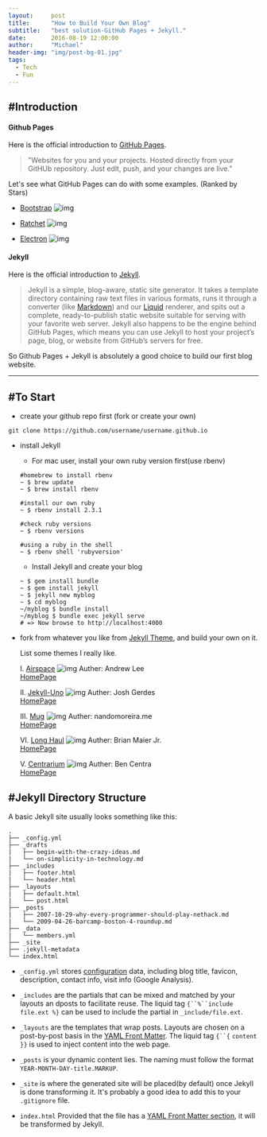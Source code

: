 ```yaml
---
layout:     post
title:      "How to Build Your Own Blog"
subtitle:   "best solution-GitHub Pages + Jekyll."
date:       2016-08-19 12:00:00
author:     "Michael"
header-img: "img/post-bg-01.jpg"
tags:
  - Tech
  - Fun
---
```


## #Introduction
<p></p>

#### Github Pages ####

Here is the official introduction to [GitHub Pages](https://pages.github.com).

>"Websites for you and your projects. Hosted directly from your GitHUb repository. Just edit, push, and your changes are live."

Let's see what GitHub Pages can do with some examples. (Ranked by Stars)

  * [Bootstrap](http://getbootstrap.com)
  ![img](/img/in-post/2016-08-19/bootstrap.jpg)

  <!-- * [Facebook React](https://facebook.github.io/react/)
  ![img](/img/in-post/2016-08-19/react.jpg) -->

  * [Ratchet](http://twbs.github.io/ratchet)
  ![img](/img/in-post/2016-08-19/ratchet.jpg)

  * [Electron](http://electron.github.io/electron.atom.io)
  ![img](/img/in-post/2016-08-19/electron.jpg)

#### Jekyll ####

Here is the official introduction to [Jekyll](http://jekyllrb.com/docs/home/).

>Jekyll is a simple, blog-aware, static site generator. It takes a template directory containing raw text files in various formats, runs it through a converter (like [Markdown](https://daringfireball.net/projects/markdown/)) and our [Liquid](https://github.com/Shopify/liquid/wiki) renderer, and spits out a complete, ready-to-publish static website suitable for serving with your favorite web server. Jekyll also happens to be the engine behind GitHub Pages, which means you can use Jekyll to host your project’s page, blog, or website from GitHub’s servers for free.

So Github Pages + Jekyll is absolutely a good choice to build our first blog website.

---

## #To Start

* create your github repo first (fork or create your own)

```
git clone https://github.com/username/username.github.io
```

* install Jekyll

  * For mac user, install your own ruby version first(use rbenv)

  ````
  #homebrew to install rbenv
  ~ $ brew update
  ~ $ brew install rbenv

  #install our own ruby
  ~ $ rbenv install 2.3.1

  #check ruby versions
  ~ $ rbenv versions

  #using a ruby in the shell
  ~ $ rbenv shell 'rubyversion'

  ````

  * Install Jekyll and create your blog

  ````
  ~ $ gem install bundle
  ~ $ gem install jekyll
  ~ $ jekyll new myblog
  ~ $ cd myblog
  ~/myblog $ bundle install
  ~/myblog $ bundle exec jekyll serve
  # => Now browse to http://localhost:4000
  ````
* fork from whatever you like from [Jekyll Theme](http://jekyllthemes.org), and build your own on it.

  List some themes I really like.

  I. [Airspace](https://luminousrubyist.github.io/airspace-jekyll/)
  ![img](/img/in-post/2016-08-19/airspace.jpg)
  Auther: Andrew Lee  
  [HomePage](https://github.com/luminousrubyist/airspace-jekyll)

  II. [Jekyll-Uno](http://joshgerdes.com/jekyll-uno/)
  ![img](/img/in-post/2016-08-19/jekyll-uno.jpg)
  Auther: Josh Gerdes  
  [HomePage](https://github.com/joshgerdes/jekyll-uno)

  III. [Mug](http://nandomoreira.me/mug/)
  ![img](/img/in-post/2016-08-19/mug.jpg)
  Auther: nandomoreira.me  
  [HomePage](https://github.com/nandomoreirame/mug)

  VI. [Long Haul](http://brianmaierjr.com/long-haul/)
  ![img](/img/in-post/2016-08-19/long-haul.jpg)
  Auther: Brian Maier Jr.  
  [HomePage](https://github.com/brianmaierjr/long-haul)

  V. [Centrarium](http://bencentra.com/centrarium/)
  ![img](/img/in-post/2016-08-19/centrarium.jpg)
  Auther: Ben Centra  
  [HomePage](https://github.com/bencentra/centrarium)

## #Jekyll Directory Structure

A basic Jekyll site usually looks something like this:

````
.
├── _config.yml
├── _drafts
|   ├── begin-with-the-crazy-ideas.md
|   └── on-simplicity-in-technology.md
├── _includes
|   ├── footer.html
|   └── header.html
├── _layouts
|   ├── default.html
|   └── post.html
├── _posts
|   ├── 2007-10-29-why-every-programmer-should-play-nethack.md
|   └── 2009-04-26-barcamp-boston-4-roundup.md
├── _data
|   └── members.yml
├── _site
├── .jekyll-metadata
└── index.html

````

* `_config.yml` stores [configuration](https://jekyllrb.com/docs/configuration/) data, including blog title, favicon, description, contact info, visit info (Google Analysis).

* `_includes` are the partials that can be mixed and matched by your layouts an dposts to facilitate reuse. The liquid tag `{``%``include file.ext %}` can be used to include the partial  in `_include/file.ext`.

* `_layouts` are the templates that wrap posts. Layouts are chosen on a post-by-post basis in the [YAML Front Matter](https://jekyllrb.com/docs/frontmatter/). The liquid tag `{``{` `content }}` is used to inject content into the web page.

* `_posts` is your dynamic content lies. The naming must follow the format `YEAR-MONTH-DAY-title.MARKUP`.

* `_site` is where the generated site will be placed(by default) once Jekyll is done transforming it. It's probably a good idea to add this to your `.gitignore` file.

* `index.html` Provided that the file has a [YAML Front Matter section](https://jekyllrb.com/docs/frontmatter/), it will be transformed by Jekyll.

<!-- <h2 class="section-heading">The Final Frontier</h2> -->

<!-- <h2 class="section-heading">Reaching for the Stars</h2> -->

<!-- <a href="#">
    <img src="{{ site.baseurl }}/img/post-sample-image.jpg" alt="Post Sample Image">
</a>
<span class="caption text-muted">To go places and do things that have never been done before – that’s what living is all about.</span> -->

